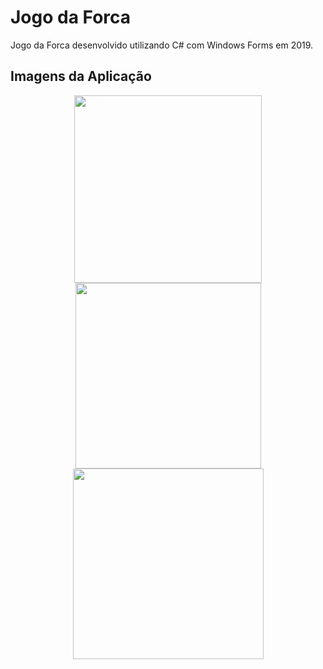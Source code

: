 # Jogo da Forca

Jogo da Forca desenvolvido utilizando C# com Windows Forms em 2019.

## Imagens da Aplicação

<p align="middle">
  <img src="https://user-images.githubusercontent.com/38816154/209902683-7d291a18-7626-4a0b-956c-b07b0fea9f99.png" width="300">
  <img src="https://user-images.githubusercontent.com/38816154/209902686-f745ca27-e1c8-402e-9a2e-177eef05eebc.png" width="297">
  <img src="https://user-images.githubusercontent.com/38816154/209902688-a63a7083-4eac-4988-96da-aff6cd975f53.png" width="305">
</p>
